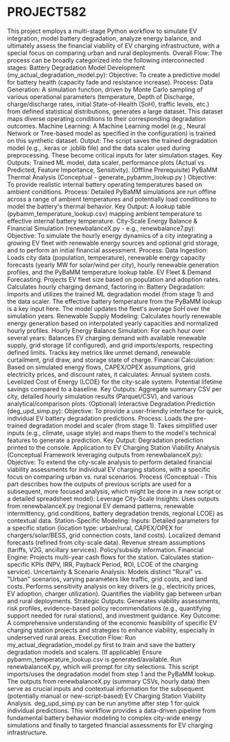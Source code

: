 ﻿# PROJECT582
This project employs a multi-stage Python workflow to simulate EV integration, model battery degradation, analyze energy balance, and ultimately assess the financial viability of EV charging infrastructure, with a special focus on comparing urban and rural deployments.
Overall Flow:
The process can be broadly categorized into the following interconnected stages:
Battery Degradation Model Development (my_actual_degradation_model.py):
Objective: To create a predictive model for battery health (capacity fade and resistance increase).
Process:
Data Generation: A simulation function, driven by Monte Carlo sampling of various operational parameters (temperature, Depth of Discharge, charge/discharge rates, initial State-of-Health (SoH), traffic levels, etc.) from defined statistical distributions, generates a large dataset. This dataset maps diverse operating conditions to their corresponding degradation outcomes.
Machine Learning: A Machine Learning model (e.g., Neural Network or Tree-based model as specified in the configuration) is trained on this synthetic dataset.
Output: The script saves the trained degradation model (e.g., .keras or .joblib file) and the data scaler used during preprocessing. These become critical inputs for later simulation stages.
Key Outputs: Trained ML model, data scaler, performance plots (Actual vs. Predicted, Feature Importance, Sensitivity).
(Offline Prerequisite) PyBaMM Thermal Analysis (Conceptual - generate_pybamm_lookup.py )
Objective: To provide realistic internal battery operating temperatures based on ambient conditions.
Process: Detailed PyBaMM simulations are run offline across a range of ambient temperatures and potentially load conditions to model the battery's thermal behavior.
Key Output: A lookup table (pybamm_temperature_lookup.csv) mapping ambient temperature to effective internal battery temperature.
City-Scale Energy Balance & Financial Simulation (renewbalanceX.py - e.g., renewbalance7.py):
Objective: To simulate the hourly energy dynamics of a city integrating a growing EV fleet with renewable energy sources and optional grid storage, and to perform an initial financial assessment.
Process:
Data Ingestion: Loads city data (population, temperature), renewable energy capacity forecasts (yearly MW for solar/wind per city), hourly renewable generation profiles, and the PyBaMM temperature lookup table.
EV Fleet & Demand Forecasting: Projects EV fleet size based on population and adoption rates. Calculates hourly charging demand, factoring in:
Battery Degradation: Imports and utilizes the trained ML degradation model (from stage 1) and the data scaler. The effective battery temperature from the PyBaMM lookup is a key input here. The model updates the fleet's average SoH over the simulation years.
Renewable Supply Modeling: Calculates hourly renewable energy generation based on interpolated yearly capacities and normalized hourly profiles.
Hourly Energy Balance Simulation: For each hour over several years:
Balances EV charging demand with available renewable supply, grid storage (if configured), and grid imports/exports, respecting defined limits.
Tracks key metrics like unmet demand, renewable curtailment, grid draw, and storage state of charge.
Financial Calculation: Based on simulated energy flows, CAPEX/OPEX assumptions, grid electricity prices, and discount rates, it calculates:
Annual system costs.
Levelized Cost of Energy (LCOE) for the city-scale system.
Potential lifetime savings compared to a baseline.
Key Outputs: Aggregate summary CSV per city, detailed hourly simulation results (Parquet/CSV), and various analytical/comparison plots.
(Optional) Interactive Degradation Prediction (deg_upd_simp.py):
Objective: To provide a user-friendly interface for quick, individual EV battery degradation predictions.
Process: Loads the pre-trained degradation model and scaler (from stage 1). Takes simplified user inputs (e.g., climate, usage style) and maps them to the model's technical features to generate a prediction.
Key Output: Degradation prediction printed to the console.
Application to EV Charging Station Viability Analysis (Conceptual Framework leveraging outputs from renewbalanceX.py):
Objective: To extend the city-scale analysis to perform detailed financial viability assessments for individual EV charging stations, with a specific focus on comparing urban vs. rural scenarios.
Process (Conceptual - This part describes how the outputs of previous scripts are used for a subsequent, more focused analysis, which might be done in a new script or a detailed spreadsheet model):
Leverage City-Scale Insights: Uses outputs from renewbalanceX.py (regional EV demand patterns, renewable intermittency, grid conditions, battery degradation trends, regional LCOE) as contextual data.
Station-Specific Modeling:
Inputs: Detailed parameters for a specific station (location type: urban/rural, CAPEX/OPEX for chargers/solar/BESS, grid connection costs, land costs). Localized demand forecasts (refined from city-scale data). Revenue stream assumptions (tariffs, V2G, ancillary services). Policy/subsidy information.
Financial Engine: Projects multi-year cash flows for the station. Calculates station-specific KPIs (NPV, IRR, Payback Period, ROI, LCOE of the charging service).
Uncertainty & Scenario Analysis:
Models distinct "Rural" vs. "Urban" scenarios, varying parameters like traffic, grid costs, and land costs.
Performs sensitivity analysis on key drivers (e.g., electricity prices, EV adoption, charger utilization).
Quantifies the viability gap between urban and rural deployments.
Strategic Outputs: Generates viability assessments, risk profiles, evidence-based policy recommendations (e.g., quantifying support needed for rural stations), and investment guidance.
Key Outcome: A comprehensive understanding of the economic feasibility of specific EV charging station projects and strategies to enhance viability, especially in underserved rural areas.
Execution Flow:
Run my_actual_degradation_model.py first to train and save the battery degradation models and scalers.
(If applicable) Ensure pybamm_temperature_lookup.csv is generated/available.
Run renewbalanceX.py, which will prompt for city selections. This script imports/uses the degradation model from step 1 and the PyBaMM lookup.
The outputs from renewbalanceX.py (summary CSVs, hourly data) then serve as crucial inputs and contextual information for the subsequent (potentially manual or new-script-based) EV Charging Station Viability Analysis.
deg_upd_simp.py can be run anytime after step 1 for quick individual predictions.
This workflow provides a data-driven pipeline from fundamental battery behavior modeling to complex city-wide energy simulations and finally to targeted financial assessments for EV charging infrastructure.
